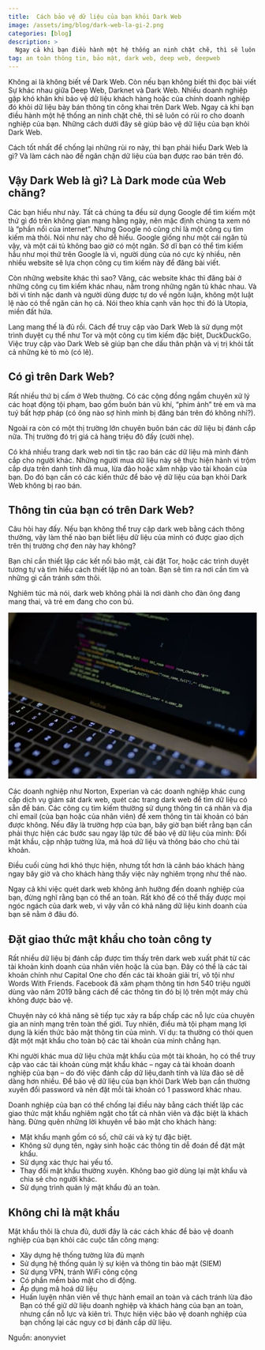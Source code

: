 ```yaml
---
title:  Cách bảo vệ dữ liệu của bạn khỏi Dark Web
image: /assets/img/blog/dark-web-la-gi-2.png
categories: [blog]
description: >
  Ngay cả khi bạn điều hành một hệ thống an ninh chặt chẽ, thì sẽ luôn có rủi ro cho doanh nghiệp của bạn. Những cách dưới đây sẽ giúp Cách bảo vệ dữ liệu của bạn khỏi Dark Web.
tag: an toàn thông tin, bảo mật, dark web, deep web, deepweb
---
```


Không ai là không biết về Dark Web. Còn nếu bạn không biết thì đọc bài viết Sự khác nhau giữa Deep Web, Darknet và Dark Web. Nhiều doanh nghiệp gặp khó khăn khi bảo vệ dữ liệu khách hàng hoặc của chính doanh nghiệp đó khỏi dữ liệu bày bán thông tin công khai trên Dark Web. Ngay cả khi bạn điều hành một hệ thống an ninh chặt chẽ, thì sẽ luôn có rủi ro cho doanh nghiệp của bạn. Những cách dưới đây sẽ giúp bảo vệ dữ liệu của bạn khỏi Dark Web.  

Cách tốt nhất để chống lại những rủi ro này, thì bạn phải hiểu Dark Web là gì? Và làm cách nào để ngăn chặn dữ liệu của bạn được rao bán trên đó.  

## Vậy Dark Web là gì? Là Dark mode của Web chăng?  

Các bạn hiểu như này. Tất cả chúng ta đều sử dụng Google để tìm kiếm một thứ gì đó trên không gian mạng hằng ngày, nên mặc định chúng ta xem nó là “phần nổi của internet”. Nhưng Google nó cũng chỉ là một công cụ tìm kiếm mà thôi. Nói như này cho dễ hiểu. Google giống như một cái ngăn tủ vậy, và một cái tủ không bao giờ có một ngăn. Sở dĩ bạn có thể tìm kiếm hầu như mọi thứ trên Google là vì, người dùng của nó cực kỳ nhiều, nên nhiều website sẽ lựa chọn công cụ tìm kiếm này để đăng bài viết.  

Còn những website khác thì sao? Vâng, các website khác thì đăng bài ở những công cụ tìm kiếm khác nhau, nằm trong những ngăn tủ khác nhau. Và bởi vì tính nặc danh và người dùng được tự do về ngôn luận, không một luật lệ nào có thể ngăn cản họ cả. Nói theo khía cạnh văn học thì đó là Utopia, miền đất hứa.

Lang mang thế là đủ rồi. Cách để truy cập vào Dark Web là sử dụng một trình duyệt cụ thể như Tor và một công cụ tìm kiếm đặc biệt, DuckDuckGo. Việc truy cập vào Dark Web sẽ giúp bạn che dấu thân phận và vị trị khỏi tất cả những kẻ tò mò (có lẽ).  

## Có gì trên Dark Web?  

Rất nhiều thứ bị cấm ở Web thường. Có các cộng đồng ngầm chuyên xử lý các hoạt động tội phạm, bao gồm buôn bán vũ khí, “phim ảnh” trẻ em và ma tuý bất hợp pháp (có ông nào sợ hình mình bị đăng bán trên đó không nhỉ?).  

Ngoài ra còn có một thị trường lớn chuyên buôn bán các dữ liệu bị đánh cắp nữa. Thị trường đó trị giá cả hàng triệu đô đấy (cười nhẹ).  

Có khá nhiều trang dark web nơi tin tặc rao bán các dữ liệu mà mình đánh cắp cho người khác. Những người mua dữ liệu này sẽ thực hiện hành vi trộm cắp dựa trên danh tính đã mua, lừa đảo hoặc xâm nhập vào tài khoản của bạn. Do đó bạn cần có các kiến thức để bảo vệ dữ liệu của bạn khỏi Dark Web không bị rao bán.  

## Thông tin của bạn có trên Dark Web?  

Câu hỏi hay đấy. Nếu bạn không thể truy cập dark web bằng cách thông thường, vậy làm thế nào bạn biết liệu dữ liệu của mình có được giao dịch trên thị trường chợ đen này hay không?  

Bạn chỉ cần thiết lập các kết nối bảo mật, cài đặt Tor, hoặc các trình duyệt tương tự và tìm hiểu cách thiết lập nó an toàn. Bạn sẽ tìm ra nơi cần tìm và những gì cần tránh sớm thôi.  

Nghiêm túc mà nói, dark web không phải là nơi dành cho đàn ông đang mang thai, và trẻ em đang cho con bú.  

 ![Dark Web Là Gì?](/assets/img/blog/dark-web-la-gi.jpg)  

Các doanh nghiệp như Norton, Experian và các doanh nghiệp khác cung cấp dịch vụ giám sát dark web, quét các trang dark web để tìm dữ liệu có sẵn để bán. Các công cụ tìm kiếm thường sử dụng thông tin cá nhân và địa chỉ email (của bạn hoặc của nhân viên) để xem thông tin tài khoản có bán được không. Nếu đây là trường hợp của bạn, bây giờ bạn biết rằng bạn cần phải thực hiện các bước sau ngay lập tức để bảo vệ dữ liệu của mình: Đổi mật khẩu, cập nhập tường lửa, mã hoá dữ liệu và thông báo cho chủ tài khoản.  

Điều cuối cùng hơi khó thực hiện, nhưng tốt hơn là cảnh báo khách hàng ngay bây giờ và cho khách hàng thấy việc này nghiêm trọng như thế nào.  

Ngay cả khi việc quét dark web không ảnh hưởng đến doanh nghiệp của bạn, đừng nghĩ rằng bạn có thể an toàn. Rất khó để có thể thấy được mọi ngóc ngách của dark web, vì vậy vẫn có khả năng dữ liệu kinh doanh của bạn sẽ nằm ở đâu đó.  

## Đặt giao thức mật khẩu cho toàn công ty  

Rất nhiều dữ liệu bị đánh cắp được tìm thấy trên dark web xuất phát từ các tài khoản kinh doanh của nhân viên hoặc là của bạn. Đây có thể là các tài khoản chính như Capital One cho đến các tài khoản giải trí, vô tội như Words With Friends. Facebook đã xâm phạm thông tin hơn 540 triệu người dùng vào năm 2019 bằng cách để các thông tin đó bị lộ trên một máy chủ không được bảo vệ.  

Chuyện này có khả năng sẽ tiếp tục xảy ra bấp chấp các nỗ lực của chuyên gia an ninh mạng trên toàn thế giới. Tuy nhiên, điều mà tội phạm mạng lợi dụng là kiến thức bảo mật thông tin của mình. Ví dụ: ta thường có thói quen đặt một mật khẩu cho toàn bộ các tài khoản của mình chẳng hạn.  

Khi người khác mua dữ liệu chứa mật khẩu của một tài khoản, họ có thể truy cập vào các tài khoản cùng mật khẩu khác – ngay cả tài khoản doanh nghiệp của bạn – do đó việc đánh cắp dữ liệu,danh tính và lừa đảo sẽ dễ dàng hơn nhiều. Để bảo vệ dữ liệu của bạn khỏi Dark Web bạn cần thường xuyên đổi password và nên đặt mỗi tài khoản có 1 password khác nhau.  

Doanh nghiệp của bạn có thể chống lại điều này bằng cách thiết lập các giao thức mật khẩu nghiêm ngặt cho tất cả nhân viên và đặc biệt là khách hàng. Đừng quên những lời khuyên về bảo mật cho khách hàng:  

* Mật khẩu mạnh gồm có số, chữ cái và ký tự đặc biệt.    
* Không sử dụng tên, ngày sinh hoặc các thông tin dễ đoán để đặt mật khẩu.  
* Sử dụng xác thực hai yếu tố.  
* Thay đổi mật khẩu thường xuyên. Không bao giờ dùng lại mật khẩu và chia sẻ cho người khác.  
* Sử dụng trình quản lý mật khẩu đủ an toàn.  

## Không chỉ là mật khẩu  

Mật khẩu thôi là chưa đủ, dưới đây là các cách khác để bảo vệ doanh nghiệp của bạn khỏi các cuộc tấn công mạng:  

* Xây dựng hệ thống tường lửa đủ mạnh  
* Sử dụng hệ thống quản lý sự kiện và thông tin bảo mật (SIEM)  
* Sử dụng VPN, tránh WiFi công cộng  
* Có phần mềm bảo mật cho di động.  
* Áp dụng mã hoá dữ liệu  
* Huấn luyện nhân viên về thực hành email an toàn và cách tránh lừa đảo  
Bạn có thể giữ dữ liệu doanh nghiệp và khách hàng của bạn an toàn, nhưng cần nỗ lực và kiên trì. Thực hiện việc bảo vệ doanh nghiệp của bạn chống lại các nguy cơ bị đánh cắp dữ liệu.    

Nguồn: anonyviet

